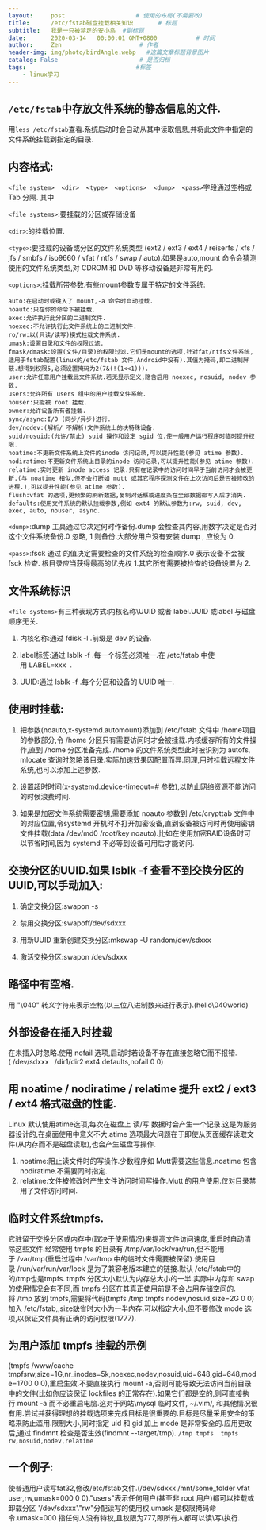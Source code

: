 ```yaml
---
layout:     post                    # 使用的布局(不需要改)
title:      /etc/fstab磁盘挂载相关知识       # 标题
subtitle:   我是一只被禁足的安小鸟  #副标题
date:       2020-03-14   00:00:01 GMT+0800           # 时间
author:     Zen                      # 作者
header-img: img/photo/birdAngle.webp   #这篇文章标题背景图片
catalog: False                       # 是否归档
tags:                               #标签
    - linux学习
---
```


##  `/etc/fstab`中存放文件系统的静态信息的文件.
用`less /etc/fstab`查看.系统启动时会自动从其中读取信息,并将此文件中指定的文件系统挂载到指定的目录.

## 内容格式:
`<file system>  <dir>  <type>  <options>  <dump>  <pass>`字段通过空格或 Tab 分隔.
其中

`<file systems>`:要挂载的分区或存储设备

`<dir>`:<file systems>的挂载位置.

`<type>`:要挂载的设备或分区的文件系统类型 (ext2 / ext3 / ext4 / reiserfs / xfs / jfs / smbfs / iso9660 / vfat / ntfs / swap / auto).如果是auto,mount 命令会猜测使用的文件系统类型,对 CDROM 和 DVD 等移动设备是非常有用的.

`<options>`:挂载所带参数.有些mount参数专属于特定的文件系统:
```
auto:在启动时或键入了 mount,-a 命令时自动挂载.
noauto:只在你的命令下被挂载.
exec:允许执行此分区的二进制文件.
noexec:不允许执行此文件系统上的二进制文件.
ro/rw:以(只读/读写)模式挂载文件系统.
umask:设置目录和文件的权限过滤.
fmask/dmask:设置(文件/目录)的权限过滤.它们是mount的选项,针对fat/ntfs文件系统,适用于fstab配置(linux的/etc/fstab 文件,Android中没有).其值为掩码,即二进制屏蔽.想得到权限5,必须设置掩码为2(7&(!(1<<1))).
user:允许任意用户挂载此文件系统.若无显示定义,隐含启用 noexec, nosuid, nodev 参数.
users:允许所有 users 组中的用户挂载文件系统.
nouser:只能被 root 挂载.
owner:允许设备所有者挂载.
sync/async:I/O (同步/异步)进行.
dev/nodev:(解析/ 不解析)文件系统上的块特殊设备.
suid/nosuid:(允许/禁止) suid 操作和设定 sgid 位.使一般用户运行程序时临时提升权限.
noatime:不更新文件系统上文件的inode 访问记录,可以提升性能(参见 atime 参数).
nodiratime:不更新文件系统上目录的inode 访问记录,可以提升性能(参见 atime 参数).
relatime:实时更新 inode access 记录.只有在记录中的访问时间早于当前访问才会被更新.(与 noatime 相似,但不会打断如 mutt 或其它程序探测文件在上次访问后是否被修改的进程.),可以提升性能(参见 atime 参数).
flush:vfat 的选项,更频繁的刷新数据,复制对话框或进度条在全部数据都写入后才消失.
defaults:使用文件系统的默认挂载参数,例如 ext4 的默认参数为:rw, suid, dev, exec, auto, nouser, async.
```
`<dump>`:dump 工具通过它决定何时作备份.dump 会检查其内容,用数字决定是否对这个文件系统备份.0 忽略, 1 则备份.大部分用户没有安装 dump ,<dump> 应设为 0.

`<pass>`:fsck 通过<pass> 的值决定需要检查的文件系统的检查顺序.0 表示设备不会被 fsck 检查. 根目录应当获得最高的优先权 1.其它所有需要被检查的设备设置为 2.

## 文件系统标识

`<file systems>`有三种表现方式:内核名称\UUID 或者 label.UUID 或label 与磁盘顺序无关.
1. 内核名称:通过 fdisk -l .前缀是 dev 的设备.

2. label标签:通过 lsblk -f .每一个标签必须唯一.在 /etc/fstab 中使用 LABEL=xxx  .

3. UUID:通过 lsblk -f .每个分区和设备的 UUID 唯一.

## 使用时挂载:
1. 把参数(noauto,x-systemd.automount)添加到 /etc/fstab 文件中 /home项目的参数部分,令 /home 分区只有需要访问时才会被挂载.内核缓存所有的文件操作,直到 /home 分区准备完成. /home 的文件系统类型此时被识别为 autofs, mlocate 查询时忽略该目录.实际加速效果因配置而异.同理,用时挂载远程文件系统,也可以添加上述参数.

2. 设置超时时间(x-systemd.device-timeout=# 参数),以防止网络资源不能访问的时候浪费时间.

3. 如果是加密文件系统需要密钥,需要添加 noauto 参数到 /etc/crypttab 文件中的对应位置,令systemd 开机时不打开加密设备,直到设备被访问时再使用密钥文件挂载(data /dev/md0 /root/key noauto).比如在使用加密RAID设备时可以节省时间,因为 systemd 不必等到设备可用后才能访问.

## 交换分区的UUID.如果 lsblk -f 查看不到交换分区的 UUID,可以手动加入:

1. 确定交换分区:swapon -s  

2. 禁用交换分区:swapoff/dev/sdxxx  

3. 用新UUID 重新创建交换分区:mkswap -U random/dev/sdxxx  

4. 激活交换分区:swapon /dev/sdxxx  

## 路径中有空格.
用 "\040" 转义字符来表示空格(以三位八进制数来进行表示).(hello\040world)

## 外部设备在插入时挂载
在未插入时忽略.使用 nofail 选项,启动时若设备不存在直接忽略它而不报错.( /dev/sdxxx   /dir1/dir2 ext4 defaults,nofail 0 0)

## 用 noatime / nodiratime / relatime 提升 ext2 / ext3 / ext4 格式磁盘的性能.
Linux 默认使用atime选项,每次在磁盘上 读/写 数据时会产生一个记录.这是为服务器设计的,在桌面使用中意义不大.atime 选项最大问题在于即使从页面缓存读取文件(从内存而不是磁盘读取),也会产生磁盘写操作.
1. noatime:阻止读文件时的写操作.少数程序如 Mutt需要这些信息.noatime 包含 nodiratime.不需要同时指定.
2. relatime:文件被修改时产生文件访问时间写操作.Mutt 的用户使用.仅对目录禁用了文件访问时间.

## 临时文件系统tmpfs.
它驻留于交换分区或内存中(取决于使用情况)来提高文件访问速度,重启时自动清除这些文件.经常使用 tmpfs 的目录有 /tmp\/var/lock\/var/run,但不能用于 /var/tmp(重启过程中 /var/tmp 中的临时文件需要被保留).使用目录 /run\/var/run\/var/lock 是为了兼容老版本建立的链接.默认 /etc/fstab中的的/tmp也是tmpfs. tmpfs 分区大小默认为内存总大小的一半.实际中内存和 swap 的使用情况会有不同,而 tmpfs 分区在其真正使用前是不会占用存储空间的.将 /tmp 放到 tmpfs,需要将代码(tmpfs /tmp tmpfs nodev,nosuid,size=2G 0 0)加入 /etc/fstab,,size缺省时大小为一半内存.可以指定大小,但不要修改 mode 选项,以保证文件具有正确的访问权限(1777).

## 为用户添加 tmpfs 挂载的示例
(tmpfs /www/cache tmpfsrw,size=1G,nr_inodes=5k,noexec,nodev,nosuid,uid=648,gid=648,mode=1700 0 0),重启生效.不要直接执行 mount -a,否则可能导致无法访问当前目录中的文件(比如你应该保证 lockfiles 的正常存在).如果它们都是空的,则可直接执行 mount -a 而不必重启电脑.这对于网站\mysql 临时文件, ~/.vim/, 和其他情况很有用.尝试并获得理想的挂载选项来完成目标是很重要的.目标是尽量采用安全的策略来防止滥用.限制大小,同时指定 uid 和 gid 加上 mode 是非常安全的.应用更改后,通过 findmnt 检查是否生效(findmnt --target/tmp).
`/tmp tmpfs  tmpfs  rw,nosuid,nodev,relatime`

## 一个例子:
使普通用户读写fat32,修改/etc/fstab文件.(/dev/sdxxx /mnt/some_folder vfat user,rw,umask=000 0 0)."users"表示任何用户(甚至非 root 用户)都可以挂载或卸载分区 '/dev/sdxxx'."rw"分配读写的使用权.umask 是权限掩码命令.umask=000 指任何人没有特权,且权限为777,即所有人都可以读\写\执行.
